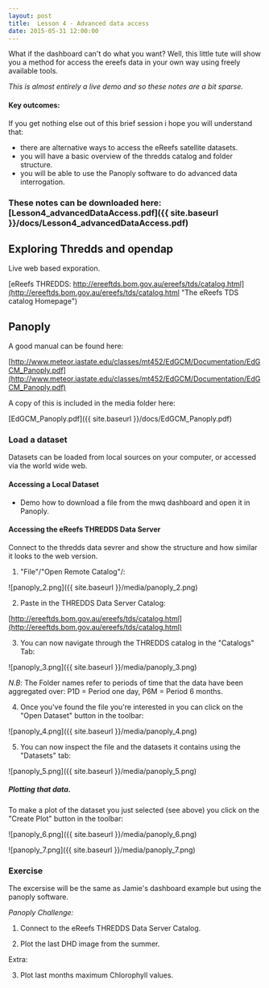 ```yaml
---
layout: post
title:  Lesson 4 - Advanced data access
date: 2015-05-31 12:00:00
---
```

What if the dashboard can't do what you want? Well, this little tute will show you a method for access the ereefs data in your own way using freely available tools.

*This is almost entirely a live demo and so these notes are a bit sparse.*

#### Key outcomes:

If you get nothing else out of this brief session i hope you will understand that:

- there are alternative ways to access the eReefs satellite datasets.
- you will have a basic overview of the thredds catalog and folder structure.
- you will be able to use the Panoply software to do advanced data interrogation.


### These notes can be downloaded here: [Lesson4_advancedDataAccess.pdf]({{ site.baseurl }}/docs/Lesson4_advancedDataAccess.pdf)



## Exploring Thredds and opendap

Live web based exporation.

[eReefs THREDDS: http://ereeftds.bom.gov.au/ereefs/tds/catalog.html](http://ereeftds.bom.gov.au/ereefs/tds/catalog.html "The eReefs TDS catalog Homepage")



## Panoply

A good manual can be found here:

[http://www.meteor.iastate.edu/classes/mt452/EdGCM/Documentation/EdGCM_Panoply.pdf](http://www.meteor.iastate.edu/classes/mt452/EdGCM/Documentation/EdGCM_Panoply.pdf)

A copy of this is included in the media folder here:

[EdGCM_Panoply.pdf]({{ site.baseurl }}/docs/EdGCM_Panoply.pdf)

### Load a dataset

Datasets can be loaded from local sources on your computer, or accessed via the world wide web.

#### Accessing a Local Dataset

* Demo how to download a file from the mwq dashboard and open it in Panoply.

#### Accessing the eReefs THREDDS Data Server

Connect to the thredds data sevrer and show the structure and how similar it looks to the web version.

1. "File"/"Open Remote Catalog"/:

![panoply_2.png]({{ site.baseurl }}/media/panoply_2.png)

2. Paste in the THREDDS Data Server Catalog:

[http://ereeftds.bom.gov.au/ereefs/tds/catalog.html](http://ereeftds.bom.gov.au/ereefs/tds/catalog.html)

3. You can now navigate through the THREDDS catalog in the "Catalogs" Tab:

![panoply_3.png]({{ site.baseurl }}/media/panoply_3.png)

 *N.B*: The Folder names refer to periods of time that the data have been aggregated over: P1D = Period one day, P6M = Period 6 months.

4. Once you've found the file you're interested in you can click on the "Open Dataset" button in the toolbar:

![panoply_4.png]({{ site.baseurl }}/media/panoply_4.png)

5. You can now inspect the file and the datasets it contains using the "Datasets" tab:

![panoply_5.png]({{ site.baseurl }}/media/panoply_5.png)

##### Plotting that data.

To make a plot of the dataset you just selected (see above) you click on the "Create Plot" button in the toolbar:

![panoply_6.png]({{ site.baseurl }}/media/panoply_6.png)

![panoply_7.png]({{ site.baseurl }}/media/panoply_7.png)

### Exercise

The excersise will be the same as Jamie's dashboard example but using the panoply software.

*Panoply Challenge:*

1. Connect to the eReefs THREDDS Data Server Catalog.

2. Plot the last DHD image from the summer.

Extra:

3. Plot last months maximum Chlorophyll values.
